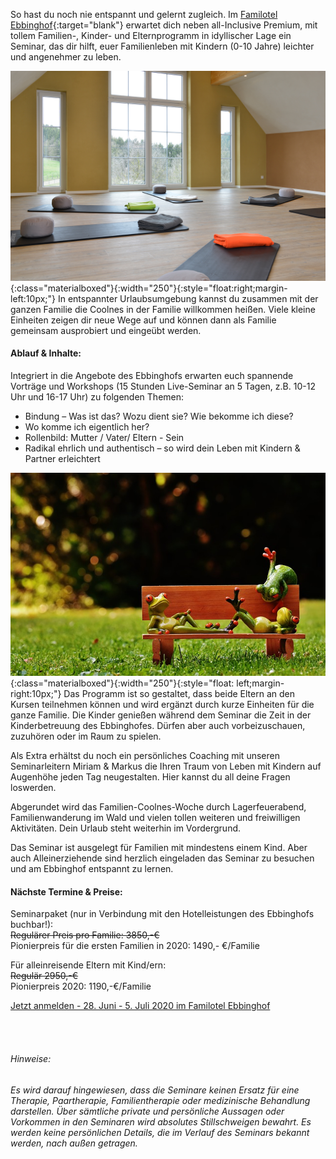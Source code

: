 So hast du noch nie entspannt und gelernt zugleich. Im [Familotel Ebbinghof](https://www.familotel-ebbinghof.de/){:target="blank"} erwartet dich neben all-Inclusive Premium, mit tollem Familien-, Kinder- und Elternprogramm in idyllischer Lage ein Seminar, das dir hilft, euer Familienleben mit Kindern (0-10 Jahre) leichter und angenehmer zu leben.

![Ebbinghof-Seminarraum](/assets/images_ebbinghof/ebbinghof-seminarraum.jpg){:class="materialboxed"}{:width="250"}{:style="float:right;margin-left:10px;"}
In entspannter Urlaubsumgebung kannst du zusammen mit der ganzen Familie die Coolnes in der Familie willkommen heißen. Viele kleine Einheiten zeigen dir neue Wege auf und können dann als Familie gemeinsam ausprobiert und eingeübt werden.

#### Ablauf & Inhalte:
Integriert in die Angebote des Ebbinghofs erwarten euch spannende Vorträge und Workshops (15 Stunden Live-Seminar an 5 Tagen, z.B. 10-12 Uhr und 16-17 Uhr) zu folgenden Themen:
<ul class="collection">
   <li class="collection-item">Bindung – Was ist das? Wozu dient sie? Wie bekomme ich diese?</li>
   <li class="collection-item">Wo komme ich eigentlich her?</li>
   <li class="collection-item">Rollenbild: Mutter / Vater/ Eltern - Sein</li>
   <li class="collection-item">Radikal ehrlich und authentisch – so wird dein Leben mit Kindern & Partner erleichtert</li>
 </ul>

![Coole-Frösche](/assets/images/frogs-mini.jpg){:class="materialboxed"}{:width="250"}{:style="float: left;margin-right:10px;"}
Das Programm ist so gestaltet, dass beide Eltern an den Kursen teilnehmen können und wird ergänzt durch kurze Einheiten für die ganze Familie. Die Kinder genießen während dem Seminar die Zeit in der Kinderbetreuung des Ebbinghofes. Dürfen aber auch vorbeizuschauen, zuzuhören oder im Raum zu spielen.

Als Extra erhältst du noch ein persönliches Coaching mit unseren Seminarleitern Miriam & Markus die Ihren Traum von Leben mit Kindern auf Augenhöhe jeden Tag neugestalten. Hier kannst du all deine Fragen loswerden.

Abgerundet wird das Familien-Coolnes-Woche durch Lagerfeuerabend, Familienwanderung im Wald und vielen tollen weiteren und freiwilligen Aktivitäten. Dein Urlaub steht weiterhin im Vordergrund.

Das Seminar ist ausgelegt für Familien mit mindestens einem Kind. Aber auch Alleinerziehende sind herzlich eingeladen das Seminar zu besuchen und am Ebbinghof entspannt zu lernen.

#### Nächste Termine & Preise:
Seminarpaket (nur in Verbindung mit den Hotelleistungen des Ebbinghofs buchbar!):
<br>~~Regulärer Preis pro Familie: 3850,-€~~
<br>Pionierpreis für die ersten Familien in 2020: 1490,- €/Familie

Für alleinreisende Eltern mit Kind/ern:
<br>~~Regulär 2950,-€~~
<br>Pionierpreis 2020: 1190,-€/Familie

<a class="waves-effect waves-light btn-large" href="https://www.familotel-ebbinghof.de/urlaub-online-buchen/#/offer-list.php?c%5Bid_package%5D=90412" target="blank">Jetzt anmelden - 28. Juni - 5. Juli 2020 im Familotel Ebbinghof</a>


<br><br>
###### *Hinweise:*
*Es wird darauf hingewiesen, dass die Seminare keinen Ersatz für eine Therapie, Paartherapie, Familientherapie oder medizinische Behandlung darstellen. Über sämtliche private und persönliche Aussagen oder Vorkommen in den Seminaren wird absolutes Stillschweigen bewahrt. Es werden keine persönlichen Details, die im Verlauf des Seminars bekannt werden, nach außen getragen.*
